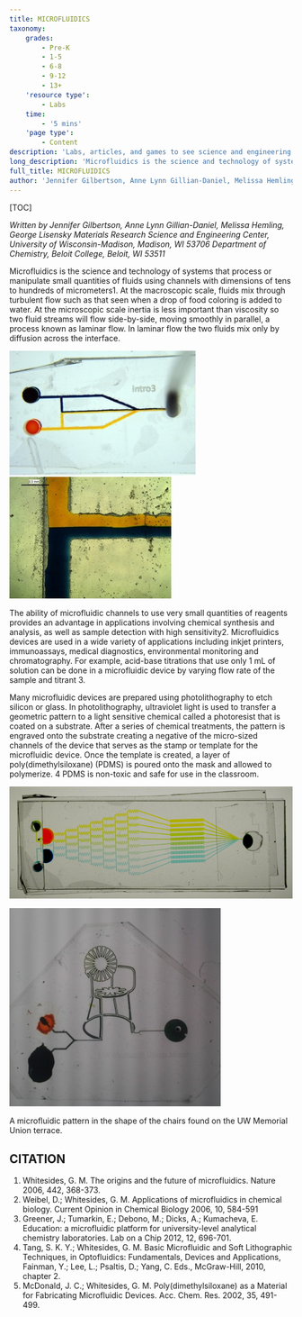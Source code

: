 ```yaml
---
title: MICROFLUIDICS
taxonomy:
    grades:
        - Pre-K
        - 1-5
        - 6-8
        - 9-12
        - 13+
    'resource type':
        - Labs
    time:
        - '5 mins'
    'page type':
        - Content
description: 'Labs, articles, and games to see science and engineering through a new lens.'
long_description: 'Microfluidics is the science and technology of systems that process or manipulate small quantities of fluids using channels with dimensions of tens to hundreds of micrometers.'
full_title: MICROFLUIDICS
author: 'Jennifer Gilbertson, Anne Lynn Gillian-Daniel, Melissa Hemling & George Lisensky'
---
```


[TOC]

_Written by Jennifer Gilbertson, Anne Lynn Gillian-Daniel, Melissa Hemling, George Lisensky
Materials Research Science and Engineering Center, University of Wisconsin-Madison, Madison, WI 53706
Department of Chemistry, Beloit College, Beloit, WI 53511_

Microfluidics is the science and technology of systems that process or manipulate small quantities of fluids using channels with dimensions of tens to hundreds of micrometers1.  At the macroscopic scale, fluids mix through turbulent flow such as that seen when a drop of food coloring is added to water.  At the microscopic scale inertia is less important than viscosity so two fluid streams will flow side-by-side, moving smoothly in parallel, a process known as laminar flow.  In laminar flow the two fluids mix only by diffusion across the interface. 

![](2.jpg)![](1.jpg)

The ability of microfluidic channels to use very small quantities of reagents provides an advantage in applications involving chemical synthesis and analysis, as well as sample detection with high sensitivity2. Microfluidics devices are used in a wide variety of applications including inkjet printers, immunoassays, medical diagnostics, environmental monitoring and chromatography.  For example, acid-base titrations that use only 1 mL of solution can be done in a microfluidic device by varying flow rate of the sample and titrant 3. 

Many microfluidic devices are prepared using photolithography to etch silicon or glass. In photolithography, ultraviolet light is used to transfer a geometric pattern to a light sensitive chemical called a photoresist that is coated on a substrate.  After a series of chemical treatments, the pattern is engraved onto the substrate creating a negative of the micro-sized channels of the device that serves as the stamp or template for the microfluidic device. Once the template is created, a layer of poly(dimethylsiloxane) (PDMS) is poured onto the mask and allowed to polymerize. 4  PDMS is non-toxic and safe for use in the classroom. 

![](microfludics.JPG)


![](microfluidics_chair.jpg)

A microfluidic pattern in the shape of the chairs found on the UW Memorial Union terrace.



## CITATION

1.	Whitesides, G. M. The origins and the future of microfluidics. Nature 2006, 442, 368-373.
2.	Weibel, D.; Whitesides, G. M. Applications of microfluidics in chemical biology. Current Opinion in Chemical Biology 2006, 10, 584-591
3.	Greener, J.; Tumarkin, E.; Debono, M.; Dicks, A.; Kumacheva, E. Education: a microfluidic platform for university-level analytical chemistry laboratories. Lab on a Chip 2012, 12, 696-701. 
4.	 Tang, S. K. Y.; Whitesides, G. M. Basic Microfluidic and Soft Lithographic Techniques, in Optofluidics: Fundamentals, Devices and Applications, Fainman, Y.; Lee, L.; Psaltis, D.; Yang, C. Eds., McGraw-Hill, 2010, chapter 2.
5.	McDonald, J. C.; Whitesides, G. M. Poly(dimethylsiloxane) as a Material for Fabricating Microfluidic Devices. Acc. Chem. Res. 2002, 35, 491-499.



